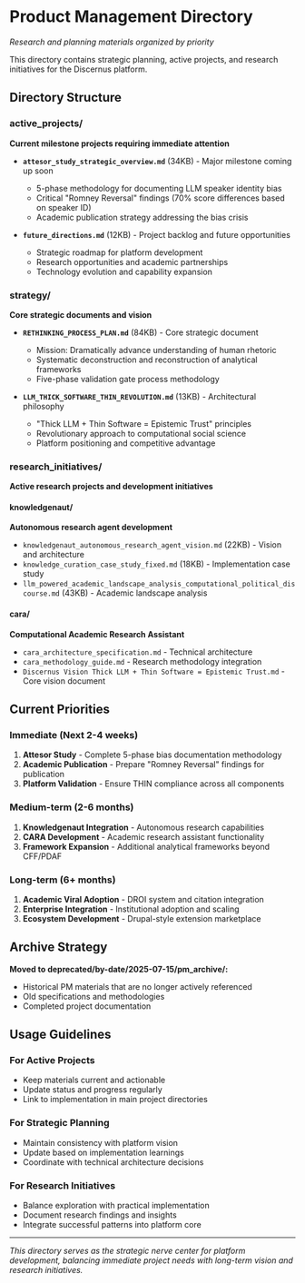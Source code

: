 # Product Management Directory
*Research and planning materials organized by priority*

This directory contains strategic planning, active projects, and research initiatives for the Discernus platform.

## Directory Structure

### active_projects/
**Current milestone projects requiring immediate attention**

- **`attesor_study_strategic_overview.md`** (34KB) - Major milestone coming up soon
  - 5-phase methodology for documenting LLM speaker identity bias
  - Critical "Romney Reversal" findings (70% score differences based on speaker ID)
  - Academic publication strategy addressing the bias crisis

- **`future_directions.md`** (12KB) - Project backlog and future opportunities
  - Strategic roadmap for platform development
  - Research opportunities and academic partnerships
  - Technology evolution and capability expansion

### strategy/
**Core strategic documents and vision**

- **`RETHINKING_PROCESS_PLAN.md`** (84KB) - Core strategic document
  - Mission: Dramatically advance understanding of human rhetoric
  - Systematic deconstruction and reconstruction of analytical frameworks
  - Five-phase validation gate process methodology

- **`LLM_THICK_SOFTWARE_THIN_REVOLUTION.md`** (13KB) - Architectural philosophy
  - "Thick LLM + Thin Software = Epistemic Trust" principles
  - Revolutionary approach to computational social science
  - Platform positioning and competitive advantage

### research_initiatives/
**Active research projects and development initiatives**

#### knowledgenaut/
**Autonomous research agent development**
- `knowledgenaut_autonomous_research_agent_vision.md` (22KB) - Vision and architecture
- `knowledge_curation_case_study_fixed.md` (18KB) - Implementation case study
- `llm_powered_academic_landscape_analysis_computational_political_discourse.md` (43KB) - Academic landscape analysis

#### cara/
**Computational Academic Research Assistant**
- `cara_architecture_specification.md` - Technical architecture
- `cara_methodology_guide.md` - Research methodology integration
- `Discernus Vision Thick LLM + Thin Software = Epistemic Trust.md` - Core vision document

## Current Priorities

### Immediate (Next 2-4 weeks)
1. **Attesor Study** - Complete 5-phase bias documentation methodology
2. **Academic Publication** - Prepare "Romney Reversal" findings for publication
3. **Platform Validation** - Ensure THIN compliance across all components

### Medium-term (2-6 months)
1. **Knowledgenaut Integration** - Autonomous research capabilities
2. **CARA Development** - Academic research assistant functionality
3. **Framework Expansion** - Additional analytical frameworks beyond CFF/PDAF

### Long-term (6+ months)
1. **Academic Viral Adoption** - DROI system and citation integration
2. **Enterprise Integration** - Institutional adoption and scaling
3. **Ecosystem Development** - Drupal-style extension marketplace

## Archive Strategy

**Moved to deprecated/by-date/2025-07-15/pm_archive/:**
- Historical PM materials that are no longer actively referenced
- Old specifications and methodologies
- Completed project documentation

## Usage Guidelines

### For Active Projects
- Keep materials current and actionable
- Update status and progress regularly
- Link to implementation in main project directories

### For Strategic Planning
- Maintain consistency with platform vision
- Update based on implementation learnings
- Coordinate with technical architecture decisions

### For Research Initiatives
- Balance exploration with practical implementation
- Document research findings and insights
- Integrate successful patterns into platform core

---

*This directory serves as the strategic nerve center for platform development, balancing immediate project needs with long-term vision and research initiatives.* 